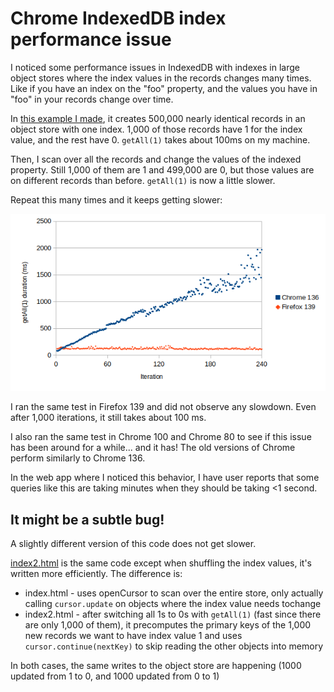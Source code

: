 # Chrome IndexedDB index performance issue

I noticed some performance issues in IndexedDB with indexes in large object stores where the index values in the records changes many times. Like if you have an index on the "foo" property, and the values you have in "foo" in your records change over time.

In [this example I made](https://dumbmatter.github.io/chrome-indexeddb-index-perf/), it creates 500,000 nearly identical records in an object store with one index. 1,000 of those records have 1 for the index value, and the rest have 0. `getAll(1)` takes about 100ms on my machine.

Then, I scan over all the records and change the values of the indexed property. Still 1,000 of them are 1 and 499,000 are 0, but those values are on different records than before. `getAll(1)` is now a little slower.

Repeat this many times and it keeps getting slower:

![Chart showing Chrome getting slower over time](https://github.com/dumbmatter/chrome-indexeddb-index-perf/raw/master/chart.png)

I ran the same test in Firefox 139 and did not observe any slowdown. Even after 1,000 iterations, it still takes about 100 ms.

I also ran the same test in Chrome 100 and Chrome 80 to see if this issue has been around for a while... and it has! The old versions of Chrome perform similarly to Chrome 136.

In the web app where I noticed this behavior, I have user reports that some queries like this are taking minutes when they should be taking <1 second.

## It might be a subtle bug!

A slightly different version of this code does not get slower.

[index2.html](https://dumbmatter.github.io/chrome-indexeddb-index-perf/index2.html) is the same code except when shuffling the index values, it's written more efficiently. The difference is:

- index.html - uses openCursor to scan over the entire store, only actually calling `cursor.update` on objects where the index value needs tochange
- index2.html - after switching all 1s to 0s with `getAll(1)` (fast since there are only 1,000 of them), it precomputes the primary keys of the 1,000 new records we want to have index value 1 and uses `cursor.continue(nextKey)` to skip reading the other objects into memory

In both cases, the same writes to the object store are happening (1000 updated from 1 to 0, and 1000 updated from 0 to 1)
